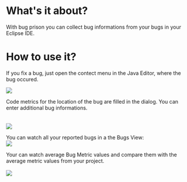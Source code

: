 # What's it about? #

With bug prison you can collect bug informations from your bugs in your Eclipse IDE.


# How to use it? #

If you fix a bug, just open the contect menu in the Java Editor, where the bug occured.

<img src='http://projectusus.googlecode.com/svn/wiki/img/reportBugContexMenu.PNG'>

Code metrics for the location of the bug are filled in the dialog. You can enter additional bug informations.<br>
<br>
<br>
<img src='http://projectusus.googlecode.com/svn/wiki/img/reportBugWizard.PNG'>

You can watch all your reported bugs in a the Bugs View:<br>
<img src='http://projectusus.googlecode.com/svn/wiki/img/bugsView.PNG'>


Your can watch average Bug Metric values and compare them with the average metric values from your project.<br>
<br>
<img src='http://projectusus.googlecode.com/svn/wiki/img/averageCodeProportions.PNG'>

